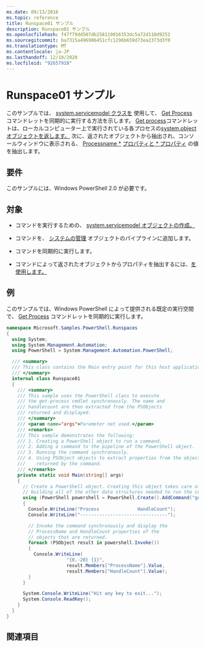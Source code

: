 ```yaml
---
ms.date: 09/13/2016
ms.topic: reference
title: Runspace01 サンプル
description: Runspace01 サンプル
ms.openlocfilehash: f47f79dd507db258119016353dc5a72d110d9252
ms.sourcegitcommit: ba7315a496986451cfc1296b659d73ea2373d3f0
ms.translationtype: MT
ms.contentlocale: ja-JP
ms.lasthandoff: 12/10/2020
ms.locfileid: "92657918"
---
```

# <a name="runspace01-sample"></a>Runspace01 サンプル

このサンプルでは、 [system.servicemodel クラスを](/dotnet/api/system.management.automation.powershell) 使用して、 [Get Process](/powershell/module/Microsoft.PowerShell.Management/Get-Process) コマンドレットを同期的に実行する方法を示します。 [Get process](/powershell/module/Microsoft.PowerShell.Management/Get-Process)コマンドレットは、ローカルコンピューター上で実行されている各プロセスの[system.object オブジェクトを返します。](/dotnet/api/System.Diagnostics.Process) 次に、返されたオブジェクトから抽出され、コンソールウィンドウに表示される、 [Processname *](/dotnet/api/System.Diagnostics.Process.ProcessName) [プロパティと * プロパティ](/dotnet/api/System.Diagnostics.Process.Handlecount) の値を抽出します。

## <a name="requirements"></a>要件

 このサンプルには、Windows PowerShell 2.0 が必要です。

## <a name="demonstrates"></a>対象

- コマンドを実行するための、 [system.servicemodel オブジェクトの作成。](/dotnet/api/system.management.automation.powershell)

- コマンドを、 [システムの管理](/dotnet/api/system.management.automation.powershell) オブジェクトのパイプラインに追加します。

- コマンドを同期的に実行します。

- コマンドによって返されたオブジェクトからプロパティを抽出するには、[を使用します。](/dotnet/api/System.Management.Automation.PSObject)

## <a name="example"></a>例

 このサンプルでは、Windows PowerShell によって提供される既定の実行空間で、 [Get Process](/powershell/module/Microsoft.PowerShell.Management/Get-Process) コマンドレットを同期的に実行します。

```csharp
namespace Microsoft.Samples.PowerShell.Runspaces
{
  using System;
  using System.Management.Automation;
  using PowerShell = System.Management.Automation.PowerShell;

  /// <summary>
  /// This class contains the Main entry point for this host application.
  /// </summary>
  internal class Runspace01
  {
    /// <summary>
    /// This sample uses the PowerShell class to execute
    /// the get-process cmdlet synchronously. The name and
    /// handlecount are then extracted from the PSObjects
    /// returned and displayed.
    /// </summary>
    /// <param name="args">Parameter not used.</param>
    /// <remarks>
    /// This sample demonstrates the following:
    /// 1. Creating a PowerShell object to run a command.
    /// 2. Adding a command to the pipeline of the PowerShell object.
    /// 3. Running the command synchronously.
    /// 4. Using PSObject objects to extract properties from the objects
    ///    returned by the command.
    /// </remarks>
    private static void Main(string[] args)
    {
      // Create a PowerShell object. Creating this object takes care of
      // building all of the other data structures needed to run the command.
      using (PowerShell powershell = PowerShell.Create().AddCommand("get-process"))
      {
        Console.WriteLine("Process              HandleCount");
        Console.WriteLine("--------------------------------");

        // Invoke the command synchronously and display the
        // ProcessName and HandleCount properties of the
        // objects that are returned.
        foreach (PSObject result in powershell.Invoke())
        {
          Console.WriteLine(
                      "{0,-20} {1}",
                      result.Members["ProcessName"].Value,
                      result.Members["HandleCount"].Value);
        }
      }

      System.Console.WriteLine("Hit any key to exit...");
      System.Console.ReadKey();
    }
  }
}
```

## <a name="see-also"></a>関連項目
